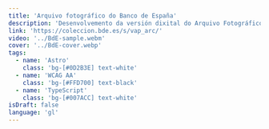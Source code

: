 ```yaml
---
title: 'Arquivo fotográfico do Banco de España'
description: 'Desenvolvemento da versión dixital do Arquivo Fotográfico do Banco de España en colaboración con <strong>Underbau</strong>. Un proxecto cunha gran colección de imaxes históricas desenvolvido para perdurar no tempo.'
link: 'https://coleccion.bde.es/s/vap_arc/'
video: '../BdE-sample.webm'
cover: '../BdE-cover.webp'
tags:
  - name: 'Astro'
    class: 'bg-[#0D2B3E] text-white'
  - name: 'WCAG AA'
    class: 'bg-[#FFD700] text-black'
  - name: 'TypeScript'
    class: 'bg-[#007ACC] text-white'
isDraft: false
language: 'gl'
---
```

